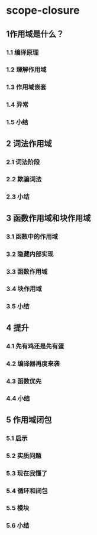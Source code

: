 # scope-closure
## 1作用域是什么？
### 1.1 编译原理

### 1.2 理解作用域
### 1.3 作用域嵌套
### 1.4 异常
### 1.5 小结
## 2 词法作用域
### 2.1 词法阶段
### 2.2 欺骗词法
### 2.3 小结
## 3 函数作用域和块作用域
### 3.1 函数中的作用域
### 3.2 隐藏内部实现
### 3.3 函数作用域
### 3.4 块作用域
### 3.5 小结
## 4 提升
### 4.1 先有鸡还是先有蛋
### 4.2 编译器再度来袭
### 4.3 函数优先
### 4.4 小结
## 5 作用域闭包
### 5.1 启示
### 5.2 实质问题
### 5.3 现在我懂了
### 5.4 循环和闭包
### 5.5 模块
### 5.6 小结
